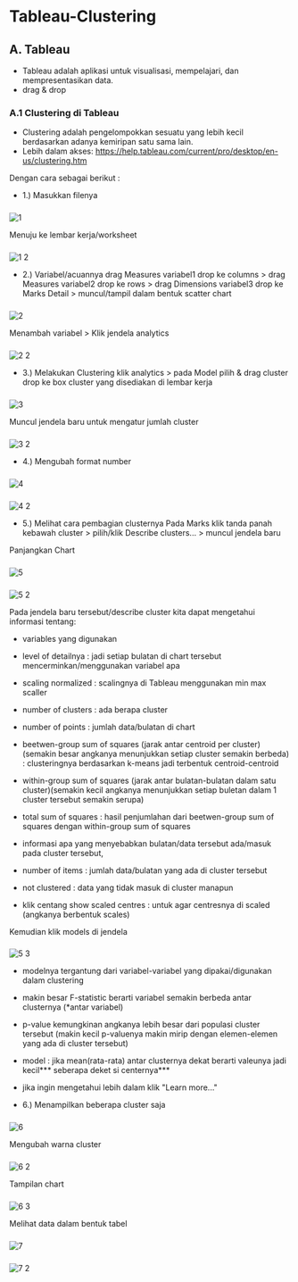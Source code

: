# Tableau-Clustering

## A. Tableau 
- Tableau adalah aplikasi untuk visualisasi, mempelajari, dan mempresentasikan data.
- drag & drop

### A.1 Clustering di Tableau
- Clustering adalah pengelompokkan sesuatu yang lebih kecil berdasarkan adanya kemiripan satu sama lain.
- Lebih dalam akses: https://help.tableau.com/current/pro/desktop/en-us/clustering.htm 

Dengan cara sebagai berikut :
- 1.) Masukkan filenya

###
![1](https://user-images.githubusercontent.com/86678205/157829027-b4c3e7f9-df6c-4a16-8c7c-13f5794fa726.PNG)

Menuju ke lembar kerja/worksheet

###
![1 2](https://user-images.githubusercontent.com/86678205/157829137-a407ee1f-9534-4e6b-8c0c-a983999f21e9.PNG)

- 2.) Variabel/acuannya 
drag Measures variabel1 drop ke columns > drag Measures variabel2 drop ke rows > drag Dimensions variabel3 drop ke Marks Detail > muncul/tampil dalam bentuk scatter chart

###
![2](https://user-images.githubusercontent.com/86678205/157829482-d2c18ffc-2732-4581-a11b-c2c85abd1dd6.PNG)

Menambah variabel > Klik jendela analytics
###
![2 2](https://user-images.githubusercontent.com/86678205/157829648-f663d72c-cd3d-40b6-8386-927877977471.PNG)

- 3.) Melakukan Clustering
klik analytics > pada Model pilih & drag cluster drop ke box cluster yang disediakan di lembar kerja

###
![3](https://user-images.githubusercontent.com/86678205/157829797-29593554-851a-45a3-9bab-25099e304b42.PNG)

Muncul jendela baru untuk mengatur jumlah cluster

###
![3 2](https://user-images.githubusercontent.com/86678205/157829907-eaa83d29-0d96-40d4-8b6c-f1ca6d3b2cee.PNG)

- 4.) Mengubah format number 

###
![4](https://user-images.githubusercontent.com/86678205/157830166-6258365c-8aa2-4d5e-bfa9-2b6c44a370fd.PNG)

###
![4 2](https://user-images.githubusercontent.com/86678205/157830202-8342aec7-0713-472b-a9db-d5eeb1119df5.PNG)

- 5.) Melihat cara pembagian clusternya 
Pada Marks klik tanda panah kebawah cluster > pilih/klik Describe clusters... > muncul jendela baru

Panjangkan Chart 
###
![5](https://user-images.githubusercontent.com/86678205/157830335-699288b4-4725-4444-96e6-6e21426366b9.PNG)

###
![5 2](https://user-images.githubusercontent.com/86678205/157830357-e92098ea-6c03-4f85-9af4-095c58530158.PNG)

Pada jendela baru tersebut/describe cluster kita dapat mengetahui informasi tentang:
- variables yang digunakan
- level of detailnya   : jadi setiap bulatan di chart tersebut mencerminkan/menggunakan variabel apa
- scaling normalized   : scalingnya di Tableau menggunakan min max scaller 

- number of clusters     : ada berapa cluster
- number of points       : jumlah data/bulatan di chart
- beetwen-group sum of squares (jarak antar centroid per cluster)(semakin besar angkanya menunjukkan setiap cluster semakin berbeda) : clusteringnya berdasarkan k-means jadi terbentuk centroid-centroid
- within-group sum of squares (jarak antar bulatan-bulatan dalam satu cluster)(semakin kecil angkanya menunjukkan setiap buletan dalam 1 cluster tersebut semakin serupa)
- total sum of squares : hasil penjumlahan dari beetwen-group sum of squares dengan within-group sum of squares

- informasi apa yang menyebabkan bulatan/data tersebut ada/masuk pada cluster tersebut, 
- number of items : jumlah data/bulatan yang ada di cluster tersebut
- not clustered : data yang tidak masuk di cluster manapun 
- klik centang show scaled centres : untuk agar centresnya di scaled (angkanya berbentuk scales)

Kemudian klik models di jendela

###
![5 3](https://user-images.githubusercontent.com/86678205/157830412-88e28392-ae35-4379-bc9e-b558fdf65698.PNG)

- modelnya tergantung dari variabel-variabel yang dipakai/digunakan dalam clustering 
- makin besar F-statistic berarti variabel semakin berbeda antar clusternya  (*antar variabel)
- p-value kemungkinan angkanya lebih besar dari populasi cluster tersebut (makin kecil p-valuenya makin mirip dengan elemen-elemen yang ada di cluster tersebut) 
- model : jika mean(rata-rata) antar clusternya dekat berarti valeunya jadi kecil*** seberapa deket si centernya*** 
- jika ingin mengetahui lebih dalam klik "Learn more..."

- 6.) Menampilkan beberapa cluster saja

###
![6](https://user-images.githubusercontent.com/86678205/157830495-2b054eb7-8b2a-494e-8229-57d2d58e0f8b.PNG)

Mengubah warna cluster

###
![6 2](https://user-images.githubusercontent.com/86678205/157830530-7434c1d8-4d52-4069-8b94-bae01295acad.PNG)

Tampilan chart
###
![6 3](https://user-images.githubusercontent.com/86678205/157830576-358a74df-f696-497a-9aa8-92709f3c7967.PNG)

Melihat data dalam bentuk tabel

###
![7](https://user-images.githubusercontent.com/86678205/157830921-31d1a53d-fa49-4b4a-93a9-92e2e5e16f3f.PNG)

###
![7 2](https://user-images.githubusercontent.com/86678205/157830946-14876484-427a-459f-ae1d-775c233b735b.PNG)


